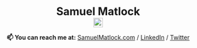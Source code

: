 <div align="center"><div style="font-size: 25;"><b>Samuel Matlock</b></div>

<img height=22px src="https://komarev.com/ghpvc/?username=samuelmatlock&label=Profile%20views&color=0e75b6&style=flat" alt="samuelmatlock"/>

**📫 You can reach me at:** [SamuelMatlock.com](https://samuelmatlock.com) / [LinkedIn](https://linkedin.com/in/samuelmatlock/) / [Twitter](https://twitter.com/samuelmatlock)
</div>
